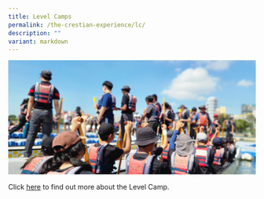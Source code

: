 ```yaml
---
title: Level Camps
permalink: /the-crestian-experience/lc/
description: ""
variant: markdown
---
```

![](/images/Header%20Picture%20Google%20Sites/Level_camp.jpg)

Click [here](https://sites.google.com/moe.edu.sg/prcss-levelcamp/) to find out more about the Level Camp.
